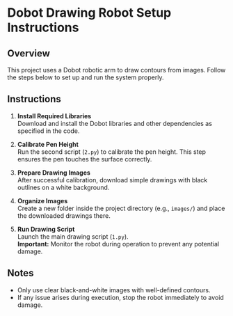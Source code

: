 # Dobot Drawing Robot Setup Instructions

## Overview
This project uses a Dobot robotic arm to draw contours from images. Follow the steps below to set up and run the system properly.

## Instructions

1. **Install Required Libraries**  
   Download and install the Dobot libraries and other dependencies as specified in the code.

2. **Calibrate Pen Height**  
   Run the second script (`2.py`) to calibrate the pen height. This step ensures the pen touches the surface correctly.

3. **Prepare Drawing Images**  
   After successful calibration, download simple drawings with black outlines on a white background.

4. **Organize Images**  
   Create a new folder inside the project directory (e.g., `images/`) and place the downloaded drawings there.

5. **Run Drawing Script**  
   Launch the main drawing script (`1.py`).  
   **Important:** Monitor the robot during operation to prevent any potential damage.

## Notes
- Only use clear black-and-white images with well-defined contours.
- If any issue arises during execution, stop the robot immediately to avoid damage.


